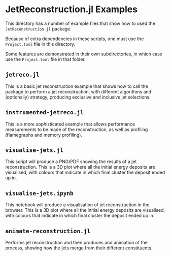 # JetReconstruction.jl Examples

This directory has a number of example files that show how to used the
`JetReconstruction.jl` package.

Because of extra dependencies in these scripts, one must use the `Project.toml`
file in this directory.

Some features are demonstrated in their own subdirectories, in which case use
the `Project.toml` file in that folder.

## `jetreco.jl`

This is a basic jet reconstruction example that shows how to call the package to
perform a jet reconstruction, with different algorithms and (optionally)
strategy, producing exclusive and inclusive jet selections.

## `instrumented-jetreco.jl`

This is a more sophisticated example that allows performance measurements to be
made of the reconstruction, as well as profiling (flamegraphs and memory
profiling).

## `visualise-jets.jl`

This script will produce a PNG/PDF showing the results of a jet reconstruction.
This is a 3D plot where all the initial energy deposits are visualised, with
colours that indicate in which final cluster the deposit ended up in.

## `visualise-jets.ipynb`

This notebook will produce a visualisation of jet reconstruction in the browser.
This is a 3D plot where all the initial energy deposits are visualised, with
colours that indicate in which final cluster the deposit ended up in.

## `animate-reconstruction.jl`

Performs jet reconstruction and then produces and animation of the process,
showing how the jets merge from their different constituents.
